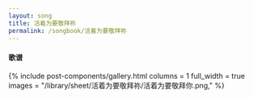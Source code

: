 ```yaml
---
layout: song
title: 活着为要敬拜祢
permalink: /songbook/活着为要敬拜祢
---
```


#### 歌谱

{% include post-components/gallery.html
    columns = 1
    full_width = true
    images = "/library/sheet/活着为要敬拜祢/活着为要敬拜你.png,"
%}
